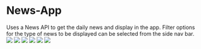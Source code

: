 # News-App
Uses a News API to get the daily news and display in the app. Filter options for the type of news to be displayed can be selected from the side nav bar.
![](https://github.com/tahajunaid/News-App/blob/master/1.jpeg)
![](https://github.com/tahajunaid/News-App/blob/master/2.jpeg)
![](https://github.com/tahajunaid/News-App/blob/master/3.jpeg)
![](https://github.com/tahajunaid/News-App/blob/master/4.jpeg)
![](https://github.com/tahajunaid/News-App/blob/master/5.jpeg)
![](https://github.com/tahajunaid/News-App/blob/master/6.jpeg)
